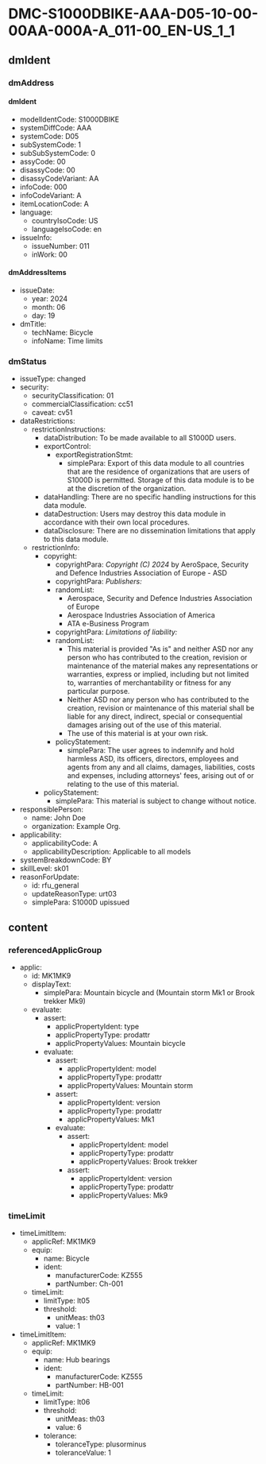 # DMC-S1000DBIKE-AAA-D05-10-00-00AA-000A-A_011-00_EN-US_1_1

## dmIdent

### dmAddress

#### dmIdent

*   modelIdentCode: S1000DBIKE
*   systemDiffCode: AAA
*   systemCode: D05
*   subSystemCode: 1
*   subSubSystemCode: 0
*   assyCode: 00
*   disassyCode: 00
*   disassyCodeVariant: AA
*   infoCode: 000
*   infoCodeVariant: A
*   itemLocationCode: A
*   language:
    *   countryIsoCode: US
    *   languageIsoCode: en
*   issueInfo:
    *   issueNumber: 011
    *   inWork: 00

#### dmAddressItems

*   issueDate:
    *   year: 2024
    *   month: 06
    *   day: 19
*   dmTitle:
    *   techName: Bicycle
    *   infoName: Time limits

### dmStatus

*   issueType: changed
*   security:
    *   securityClassification: 01
    *   commercialClassification: cc51
    *   caveat: cv51
*   dataRestrictions:
    *   restrictionInstructions:
        *   dataDistribution: To be made available to all S1000D users.
        *   exportControl:
            *   exportRegistrationStmt:
                *   simplePara: Export of this data module to all countries that are the residence of organizations that are users of S1000D is permitted. Storage of this data module is to be at the discretion of the organization.
        *   dataHandling: There are no specific handling instructions for this data module.
        *   dataDestruction: Users may destroy this data module in accordance with their own local procedures.
        *   dataDisclosure: There are no dissemination limitations that apply to this data module.
    *   restrictionInfo:
        *   copyright:
            *   copyrightPara: *Copyright (C) 2024* by AeroSpace, Security and Defence Industries Association of Europe - ASD
            *   copyrightPara: *Publishers:*
            *   randomList:
                *   Aerospace, Security and Defence Industries Association of Europe
                *   Aerospace Industries Association of America
                *   ATA e-Business Program
            *   copyrightPara: *Limitations of liability:*
            *   randomList:
                *   This material is provided "As is" and neither ASD nor any person who has contributed to the creation, revision or maintenance of the material makes any representations or warranties, express or implied, including but not limited to, warranties of merchantability or fitness for any particular purpose.
                *   Neither ASD nor any person who has contributed to the creation, revision or maintenance of this material shall be liable for any direct, indirect, special or consequential damages arising out of the use of this material.
                *   The use of this material is at your own risk.
            *   policyStatement:
                *   simplePara: The user agrees to indemnify and hold harmless ASD, its officers, directors, employees and agents from any and all claims, damages, liabilities, costs and expenses, including attorneys' fees, arising out of or relating to the use of this material.
        *   policyStatement:
            *   simplePara: This material is subject to change without notice.
*   responsiblePerson:
    *   name: John Doe
    *   organization: Example Org.
*   applicability:
    *   applicabilityCode: A
    *   applicabilityDescription: Applicable to all models
*   systemBreakdownCode: BY
*   skillLevel: sk01
*   reasonForUpdate:
    *   id: rfu_general
    *   updateReasonType: urt03
    *   simplePara: S1000D upissued

## content

### referencedApplicGroup

*   applic:
    *   id: MK1MK9
    *   displayText:
        *   simplePara: Mountain bicycle and (Mountain storm Mk1 or Brook trekker Mk9)
    *   evaluate:
        *   assert:
            *   applicPropertyIdent: type
            *   applicPropertyType: prodattr
            *   applicPropertyValues: Mountain bicycle
        *   evaluate:
            *   assert:
                *   applicPropertyIdent: model
                *   applicPropertyType: prodattr
                *   applicPropertyValues: Mountain storm
            *   assert:
                *   applicPropertyIdent: version
                *   applicPropertyType: prodattr
                *   applicPropertyValues: Mk1
            *   evaluate:
                *   assert:
                    *   applicPropertyIdent: model
                    *   applicPropertyType: prodattr
                    *   applicPropertyValues: Brook trekker
                *   assert:
                    *   applicPropertyIdent: version
                    *   applicPropertyType: prodattr
                    *   applicPropertyValues: Mk9

### timeLimit

*   timeLimitItem:
    *   applicRef: MK1MK9
    *   equip:
        *   name: Bicycle
        *   ident:
            *   manufacturerCode: KZ555
            *   partNumber: Ch-001
    *   timeLimit:
        *   limitType: lt05
        *   threshold:
            *   unitMeas: th03
            *   value: 1
*   timeLimitItem:
    *   applicRef: MK1MK9
    *   equip:
        *   name: Hub bearings
        *   ident:
            *   manufacturerCode: KZ555
            *   partNumber: HB-001
    *   timeLimit:
        *   limitType: lt06
        *   threshold:
            *   unitMeas: th03
            *   value: 6
        *   tolerance:
            *   toleranceType: plusorminus
            *   toleranceValue: 1